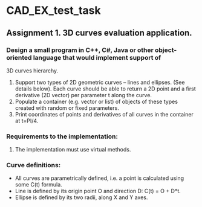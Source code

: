 # CAD_EX_test_task

## Assignment 1. 3D curves evaluation application.
### Design a small program in C++, C#, Java or other object-oriented language that would implement support of
3D curves hierarchy.
1. Support two types of 2D geometric curves – lines and ellipses. (See details below). Each curve
should be able to return a 2D point and a first derivative (2D vector) per parameter t along the curve.
2. Populate a container (e.g. vector or list) of objects of these types created with random or fixed
parameters.
3. Print coordinates of points and derivatives of all curves in the container at t=PI/4.
### Requirements to the implementation:
1. The implementation must use virtual methods.
### Curve definitions:
- All curves are parametrically defined, i.e. a point is calculated using some C(t) formula.
- Line is defined by its origin point O and direction D: C(t) = O + D*t.
- Ellipse is defined by its two radii, along X and Y axes.
